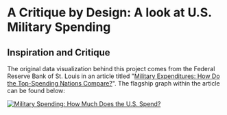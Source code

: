 # A Critique by Design: A look at U.S. Military Spending

## Inspiration and Critique

The original data visualization behind this project comes from the Federal Reserve Bank of St. Louis in an article titled "[Military Expenditures: How Do the Top-Spending Nations Compare?](https://www.stlouisfed.org/on-the-economy/2023/jan/military-expenditures-how-top-spending-nations-compare)". The flagship graph within the article can be found below: 

<div class='tableauPlaceholder' id='viz1695167847838' style='position: relative'><noscript><a href='#'><img alt='Military Spending: How Much Does the U.S. Spend? ' src='https:&#47;&#47;public.tableau.com&#47;static&#47;images&#47;Mi&#47;MilExpenditure&#47;Sheet1&#47;1_rss.png' style='border: none' /></a></noscript><object class='tableauViz'  style='display:none;'><param name='host_url' value='https%3A%2F%2Fpublic.tableau.com%2F' /> <param name='embed_code_version' value='3' /> <param name='site_root' value='' /><param name='name' value='MilExpenditure&#47;Sheet1' /><param name='tabs' value='no' /><param name='toolbar' value='yes' /><param name='static_image' value='https:&#47;&#47;public.tableau.com&#47;static&#47;images&#47;Mi&#47;MilExpenditure&#47;Sheet1&#47;1.png' /> <param name='animate_transition' value='yes' /><param name='display_static_image' value='yes' /><param name='display_spinner' value='yes' /><param name='display_overlay' value='yes' /><param name='display_count' value='yes' /><param name='language' value='en-US' />
  <param name='filter' value='publish=yes' />
</object>
</div>
<script type='text/javascript'>
  var divElement = document.getElementById('viz1695167847838');
  var vizElement = divElement.getElementsByTagName('object')[0];
  vizElement.style.width='100%';
  vizElement.style.height=(divElement.offsetWidth*0.75)+'px';
  var scriptElement = document.createElement('script');
  scriptElement.src = 'https://public.tableau.com/javascripts/api/viz_v1.js';
  vizElement.parentNode.insertBefore(scriptElement, vizElement);
</script>
